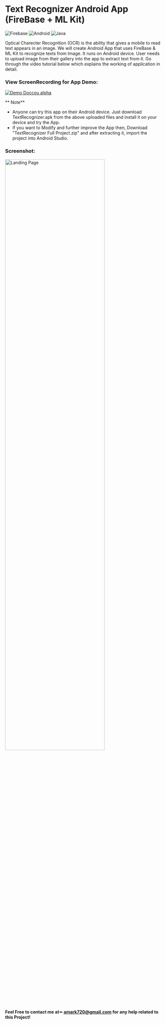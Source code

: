 # Text Recognizer Android App (FireBase + ML Kit)
<img alt="Firebase" src="https://img.shields.io/badge/firebase%20-%23039BE5.svg?&style=for-the-badge&logo=firebase"/> <img alt="Android" src="https://img.shields.io/badge/Android-3DDC84?style=for-the-badge&logo=android&logoColor=white" /> <img alt="Java" src="https://img.shields.io/badge/java-%23ED8B00.svg?&style=for-the-badge&logo=java&logoColor=white"/>

Optical Charecter Recognition (OCR) is the ability that gives a mobile to read text appears in an image. We will create Android App that uses FireBase & ML Kit to recognize texts from Image. It runs on Android device. User needs to upload image from their gallery into the app to extract text from it. Go through the video tutorial below which explains the working of application in detail.

### View ScreenRecording for App Demo:
[![Demo Doccou alpha](https://github.com/amark720/Computer-Vision-and-OpenCV-Projects/blob/main/Text%20Recognizer%20Android%20App%20(FireBase%20%2B%20AutoML)/App%20Demo%20Video.gif)](https://github.com/amark720/Computer-Vision-and-OpenCV-Projects/blob/main/Text%20Recognizer%20Android%20App%20(FireBase%20%2B%20AutoML)/App%20Demo%20Video.gif)

** Note**
* Anyone can try this app on their Android device. Just download TextRecognizer.apk from the above uploaded files and install it on your device and try the App.
* If you want to Modify and further improve the App then, Download "TextRecognizer Full Project.zip" and after extracting it, import the project into Android Studio.

### Screenshot:
<img src="https://github.com/amark720/Computer-Vision-and-OpenCV-Projects/blob/main/Text%20Recognizer%20Android%20App%20(FireBase%20%2B%20AutoML)/ScreenShot.jpg" alt="Landing Page" height="70%" width="80%">


#### Feel Free to contact me at➛ amark720@gmail.com for any help related to this Project!
